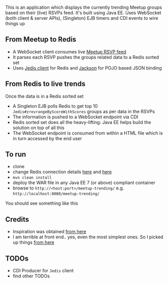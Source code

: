 This is an application which displays the currently trending Meetup groups based on their (live) RSVPs feed. It's built using Java EE. Uses WebSocket (both client & server APIs), (Singleton) EJB timers and CDI events to wire things up

## From Meetup to Redis

- A WebSocket client consumes live [Meetup RSVP feed](https://www.meetup.com/meetup_api/docs/stream/2/rsvps/#websockets) 
- It parses each RSVP pushes the groups related data to a Redis sorted set
- Uses [Jedis client](https://github.com/xetorthio/jedis/) for Redis and [Jackson](https://github.com/FasterXML/jackson) for POJO based JSON binding

## From Redis to live trends

Once the data is in a Redis sorted set

- A Singleton EJB polls Redis to get top 10 `Jedis#zrevrangeByScoreWithScores` groups as per data in the RSVPs
- The information is pushed to a WebSocket endpoint via CDI
- Redis sorted set does all the heavy-lifting: Java EE helps build the solution on top of all this
- The WebSocket endpoint is consumed from within a HTML file which is in turn accessed by the end user

## To run

- clone
- change Redis connection details [here](https://github.com/abhirockzz/redis-websocket-javaee/blob/master/src/main/java/com/wordpress/simplydistributed/meetup/leaderboard/PingForLeaders.java#L42) and [here](https://github.com/abhirockzz/redis-websocket-javaee/blob/master/src/main/java/com/wordpress/simplydistributed/meetup/weboscket/client/MeetupRSVPsWebSocketClient.java#L25)
- `mvn clean install`
- deploy the WAR file in any Java EE 7 (or above) compliant container
- browse to `http://<host:port>/meetup-trending/` e.g. `http://localhost:8080/meetup-trending/`

You should see something like this

[](https://abhirockzz.files.wordpress.com/2017/03/meetup-trending-groups1.jpg)

## Credits

- Inspiration was obtained [from here](https://luvit.io/blog/redis-client.html)
- I am terrible at front end.. yes, even the most simplest ones. So I picked up things [from here](https://github.com/YuriyGuts/redis-websocket-leaderboard)

## TODOs

- CDI Producer for `Jedis` client
- find other TODOs

